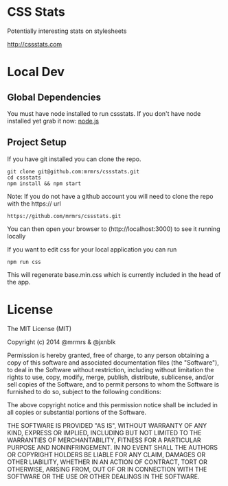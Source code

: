 # CSS Stats
Potentially interesting stats on stylesheets

http://cssstats.com

# Local Dev

## Global Dependencies

You must have node installed to run cssstats. If you don't have node installed yet
grab it now: [node.js](http://nodejs.org)

## Project Setup

If you have git installed you can clone the repo.

```
git clone git@github.com:mrmrs/cssstats.git
cd cssstats
npm install && npm start
```

Note: If you do not have a github account you will need to clone the repo with the https:// url
```
https://github.com/mrmrs/cssstats.git
```

You can then open your browser to (http://localhost:3000) to see it running locally

If you want to edit css for your local application you can run
```
npm run css
```
This will regenerate base.min.css which is currently included in the head of the app.

# License

The MIT License (MIT)

Copyright (c) 2014 @mrmrs & @jxnblk

Permission is hereby granted, free of charge, to any person obtaining a copy
of this software and associated documentation files (the "Software"), to deal
in the Software without restriction, including without limitation the rights
to use, copy, modify, merge, publish, distribute, sublicense, and/or sell
copies of the Software, and to permit persons to whom the Software is
furnished to do so, subject to the following conditions:

The above copyright notice and this permission notice shall be included in
all copies or substantial portions of the Software.

THE SOFTWARE IS PROVIDED "AS IS", WITHOUT WARRANTY OF ANY KIND, EXPRESS OR
IMPLIED, INCLUDING BUT NOT LIMITED TO THE WARRANTIES OF MERCHANTABILITY,
FITNESS FOR A PARTICULAR PURPOSE AND NONINFRINGEMENT. IN NO EVENT SHALL THE
AUTHORS OR COPYRIGHT HOLDERS BE LIABLE FOR ANY CLAIM, DAMAGES OR OTHER
LIABILITY, WHETHER IN AN ACTION OF CONTRACT, TORT OR OTHERWISE, ARISING FROM,
OUT OF OR IN CONNECTION WITH THE SOFTWARE OR THE USE OR OTHER DEALINGS IN
THE SOFTWARE.

